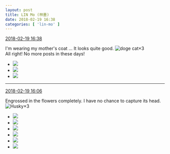 ```yaml
---
layout: post
title: LIN Mo (林墨)
date: 2018-02-19 16:38
categories: [ 'lin-mo' ]
---
```


<div class="weibo-info">
  <a href="https://weibo.com/6108312042/G3QJW3vLA">2018-02-19 16:38</a>
</div>

I'm wearing my mother's coat … It looks quite good. ![doge cat](https://img.t.sinajs.cn/t4/appstyle/expression/ext/normal/4a/mm_org.gif)×3  
All right! No more posts in these days!

<!-- more -->

<ul class="weibo-pic-list-1">
  <li class="weibo-pic">
    <a href="http://wx3.sinaimg.cn/mw690/006FnQZYly1folufamgnfj32c0340qv5.jpg"><img src="http://wx3.sinaimg.cn/thumb150/006FnQZYly1folufamgnfj32c0340qv5.jpg"/></a>
  </li>
  <li class="weibo-pic">
    <a href="http://wx1.sinaimg.cn/mw690/006FnQZYly1foluf59c9mj32c0340qv5.jpg"><img src="http://wx1.sinaimg.cn/thumb150/006FnQZYly1foluf59c9mj32c0340qv5.jpg"/></a>
  </li>
  <li class="weibo-pic">
    <a href="http://wx4.sinaimg.cn/mw690/006FnQZYly1folufef7glj32c0340qv5.jpg"><img src="http://wx4.sinaimg.cn/thumb150/006FnQZYly1folufef7glj32c0340qv5.jpg"/></a>
  </li>
</ul>

---

<div class="weibo-info">
  <a href="https://weibo.com/6108312042/G3QwVmMvO">2018-02-19 16:06</a>
</div>

Engrossed in the flowers completely. I have no chance to capture its head. ![Husky](https://img.t.sinajs.cn/t4/appstyle/expression/ext/normal/74/moren_hashiqi_org.png)×3

<ul class="weibo-pic-list-2">
  <li class="weibo-pic">
    <a href="http://wx4.sinaimg.cn/mw690/006FnQZYly1folthsw3n6j31dc0wwqcx.jpg"><img src="http://wx4.sinaimg.cn/thumb150/006FnQZYly1folthsw3n6j31dc0wwqcx.jpg"/></a>
  </li>
  <li class="weibo-pic">
    <a href="http://wx4.sinaimg.cn/mw690/006FnQZYly1folthtvf28j31dc0wwdp1.jpg"><img src="http://wx4.sinaimg.cn/thumb150/006FnQZYly1folthtvf28j31dc0wwdp1.jpg"/></a>
  </li>
  <li class="weibo-pic">
    <a href="http://wx2.sinaimg.cn/mw690/006FnQZYly1folthuztfqj31dc0wwn99.jpg"><img src="http://wx2.sinaimg.cn/thumb150/006FnQZYly1folthuztfqj31dc0wwn99.jpg"/></a>
  </li>
  <li class="weibo-pic">
    <a href="http://wx2.sinaimg.cn/mw690/006FnQZYly1folthrxquvj31dc0ww7ev.jpg"><img src="http://wx2.sinaimg.cn/thumb150/006FnQZYly1folthrxquvj31dc0ww7ev.jpg"/></a>
  </li>
  <li class="weibo-pic">
    <a href="http://wx1.sinaimg.cn/mw690/006FnQZYly1folthvzkwdj31dc0wwqdj.jpg"><img src="http://wx1.sinaimg.cn/thumb150/006FnQZYly1folthvzkwdj31dc0wwqdj.jpg"/></a>
  </li>
  <li class="weibo-pic">
    <a href="http://wx2.sinaimg.cn/mw690/006FnQZYly1folthwz197j31dc0wwdpv.jpg"><img src="http://wx2.sinaimg.cn/thumb150/006FnQZYly1folthwz197j31dc0wwdpv.jpg"/></a>
  </li>
</ul>
